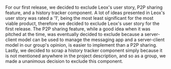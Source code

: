 For our first release, we decided to exclude Leox's user story, P2P sharing feature, and a history tracker component.  A lot of ideas presented in Leox's user story was rated a '1', being the most least significant for the most viable product, therefore we decided to exclude Leox's user story for the first release.  The P2P sharing feature, while a good idea when it was pitched at the time, was eventually decided to exclude because a server-client model can be used to manage the messaging app and a server-client model in our group's opinion, is easier to implement than a P2P sharing.  Lastly, we decided to scrap a history tracker component simply because it is not mentioned anywhere in the project description, and so as a group, we made a unanimous decision to exclude this component.
